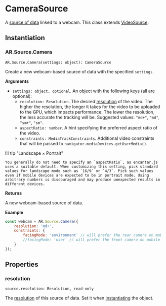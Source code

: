 # CameraSource

A [source of data](source.md) linked to a webcam. This class extends [VideoSource](video-source.md).

## Instantiation

### AR.Source.Camera

`AR.Source.Camera(settings: object): CameraSource`

Create a new webcam-based source of data with the specified `settings`.

**Arguments**

* `settings: object, optional`. An object with the following keys (all are optional):
    * `resolution: Resolution`. The desired [resolution](resolution.md) of the video. The higher the resolution, the longer it takes for the video to be uploaded to the GPU, which impacts performance. The lower the resolution, the less accurate the tracking will be. Suggested values: `"md+"`, `"md"`, `"sm+"`, `"sm"`.
    * `aspectRatio: number`. A hint specifying the preferred aspect ratio of the video.
    * `constraints: MediaTrackConstraints`. Additional video constraints that will be passed to `navigator.mediaDevices.getUserMedia()`.

!!! tip "Landscape × Portrait"

    You generally do not need to specify an `aspectRatio`, as encantar.js uses a suitable default. When customizing this setting, pick standard values for landscape mode such as `16/9` or `4/3`. Pick such values even if mobile devices are expected to be in portrait mode. Using arbitrary numbers is discouraged and may produce unexpected results in different devices.

**Returns**

A new webcam-based source of data.

**Example**

```js
const webcam = AR.Source.Camera({
    resolution: 'md+',
    constraints: {
        facingMode: 'environment' // will prefer the rear camera on mobile devices
        //facingMode: 'user' // will prefer the front camera on mobile devices
    }
});
```

## Properties

### resolution

`source.resolution: Resolution, read-only`

The [resolution](resolution.md) of this source of data. Set it when [instantiating](#instantiation) the object.
